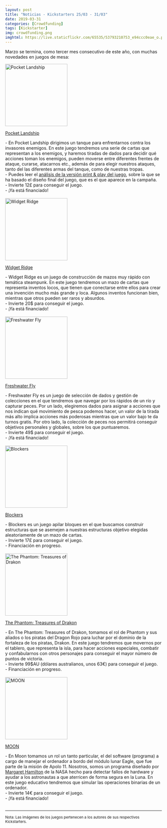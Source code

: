 ```yaml
---
layout: post
title: "Noticias - Kickstarters 25/03 - 31/03"
date: 2019-03-31
categories: [Crowdfunding]
tags: [Kickstarter]
img: crowdfunding.png
imghtml: https://live.staticflickr.com/65535/53793210753_e94ccc0eae_o.png
---
```


Marzo se termina, como tercer mes consecutivo de este año, con muchas novedades 
en juegos de mesa:

<div class="row">
    <div class="col-md-3">
        <img width="200" height="200"
            src="https://ksr-ugc.imgix.net/assets/024/463/414/11ef3b870971d95245bb039cdd2a730f_original.jpg?ixlib=rb-1.1.0&w=680&fit=max&v=1552991987&auto=format&gif-q=50&q=92&s=bb6095dfcd3eb3ca30a1dba14f377ba8"
            class="img-thumbnail" alt="Pocket Landship">
    </div>
    <div class="col-md-9">
        <p>
            <a target="_blank" 
                href="https://www.kickstarter.com/projects/wordforgegames/pocket-landship?ref=mazmorreoensolitario">
                Pocket Landship
            </a>
        </p>
           - En Pocket Landship dirigimos un tanque para enfrentarnos contra
           los invasores enemigos. En este juego tendremos una serie de cartas
           que representan a los enemigos, y haremos tiradas de dados para
           decidir qué acciones toman los enemigos, pueden moverse entre
           diferentes frentes de ataque, curarse, atacarnos etc., además de
           para elegir nuestros ataques, tanto del las diferentes armas del
           tanque, como de nuestras tropas.
           <br>
           - Puedes leer el <a
          href="{{site.baseurl}}/2019/02/09/analisis-pocket-landship/"
          target="_blank">análisis de la versión print & play del juego</a>,
          sobre la que se ha basado el diseño final del juego, que es el que
          aparece en la campaña.
          <br>
          - Invierte 12£ para conseguir el juego.
          <br>
          - ¡Ya está financiado!
    </div>
</div>
<br>

<div class="row">
    <div class="col-md-3">
        <img width="200" height="200"
            src="https://ksr-ugc.imgix.net/assets/024/408/389/92387bcb5ec0207c87387f1862eda1b9_original.png?ixlib=rb-1.1.0&w=680&fit=max&v=1552531340&auto=format&gif-q=50&lossless=true&s=5386be04c8a5fc2895bf3f022b70c3e9"
            class="img-thumbnail" alt="Widget Ridge">
    </div>
    <div class="col-md-9">
        <p>
            <a target="_blank" 
                href="https://www.kickstarter.com/projects/furioustreegames/widget-ridge?ref=mazmorreoensolitario">
                Widget Ridge
            </a>
        </p>
           - Widget Ridge es un juego de construcción de mazos muy rápido con
          temática steampunk. En este juego tendremos un mazo de cartas que
          representa inventos locos, que tienen que conectarse entre ellos para
          crear una invención mucho más grande y loca. Algunos inventos
          funcionan bien, mientras que otros pueden ser raros y absurdos.
          <br>
          - Invierte 20$ para conseguir el juego.
          <br>
          - ¡Ya está financiado!
    </div>
</div>
<br>

<div class="row">
    <div class="col-md-3">
        <img width="200" height="200"
            src="https://ksr-ugc.imgix.net/assets/024/482/875/30ea13a3ebaf679f2b347f8880556f15_original.jpg?ixlib=rb-1.1.0&w=680&fit=max&v=1553109352&auto=format&gif-q=50&q=92&s=45f881b9632470c8e10713ea3578b9f9"
            class="img-thumbnail" alt="Freshwater Fly">
    </div>
    <div class="col-md-9">
        <p>
            <a target="_blank" 
                href="https://www.kickstarter.com/projects/1839615594/freshwater-fly-a-strategic-fly-fishing-game?ref=mazmorreoensolitario">
                Freshwater Fly
            </a>
        </p>
           - Freshwater Fly es un juego de selección de dados y gestión de
          colecciones en el que tendremos que navegar por los rápidos de un río
          y capturar peces. Por un lado, elegiremos dados para asignar a
          acciones que nos indican qué movimiento de pesca podemos hacer, un 
          valor de la tirada más alto implica acciones más poderosas mientras 
          que un valor bajo te da turnos gratis. Por otro lado, la colección de
          peces nos permitirá conseguir objetivos personales y globales, sobre
          los que puntuaremos.
          <br>
          - Invierte 49$ para conseguir el juego.
          <br>
          - ¡Ya está financiado!
    </div>
</div>
<br>

<div class="row">
    <div class="col-md-3">
        <img width="200" height="200"
            src="https://ksr-ugc.imgix.net/assets/024/537/717/ebe1f9d678666782b7ad1e6b0d8f786d_original.png?ixlib=rb-1.1.0&w=680&fit=max&v=1553552575&auto=format&gif-q=50&lossless=true&s=bee1cfe38a75e450fcd0cf33551cd523"
            class="img-thumbnail" alt="Blockers">
    </div>
    <div class="col-md-9">
        <p>
            <a target="_blank" 
                href="https://www.kickstarter.com/projects/crabstudios/blockers-the-stacking-game?ref=mazmorreoensolitario">
                Blockers
            </a>
        </p>
           - Blockers es un juego apilar bloques en el que buscamos construir
          estructuras que se asemejen a nuestras estructuras objetivo elegidas
          aleatoriamente de un mazo de cartas.
          <br>
          - Invierte 17£ para conseguir el juego.
          <br>
          - Financiación en progreso.
    </div>
</div>
<br>

<div class="row">
    <div class="col-md-3">
        <img width="200" height="200"
            src="https://ksr-ugc.imgix.net/assets/024/352/732/4c881475d0802242f9015095c47926f5_original.jpg?ixlib=rb-1.1.0&w=680&fit=max&v=1552101665&auto=format&gif-q=50&q=92&s=35ca478f581e45e45071b334b5ddb567"
            class="img-thumbnail" alt="The Phantom: Treasures of Drakon">
    </div>
    <div class="col-md-9">
        <p>
            <a target="_blank" 
                href="https://www.kickstarter.com/projects/frewgames/the-phantom-treasures-of-drakon-board-game?ref=mazmorreoensolitario">
                The Phantom: Treasures of Drakon
            </a>
        </p>
           - En The Phantom: Treasures of Drakon, tomamos el rol de Phantom y
           sus aliados o los piratas del Dragon Rojo para luchar por el dominio
           de la fortaleza de los piratas, Drakon. En este juego tendremos que
           movernos por el tablero, que representa la isla, para hacer acciones
           especiales, combatir y confabularnos con otros personajes para
           conseguir el mayor número de puntos de victoria.
          <br>
          - Invierte 99$AU (dólares australianos, unos 63€) para conseguir el juego.
          <br>
          - Financiación en progreso.
    </div>
</div>
<br>


<div class="row">
    <div class="col-md-3">
        <img width="200" height="200"
            src="https://ksr-ugc.imgix.net/assets/024/533/054/f7a428a4789a9cc22dcef77ad91c9ab6_original.png?ixlib=rb-1.1.0&w=680&fit=max&v=1553531668&auto=format&gif-q=50&lossless=true&s=9fc42adc74202fa20fc7e2a6b0dc3821"
            class="img-thumbnail" alt="MOON">
    </div>
    <div class="col-md-9">
        <p>
            <a target="_blank" 
                href="https://www.kickstarter.com/projects/garaizar/moon-0?ref=mazmorreoensolitario">
            MOON</a>
        </p>
           - En Moon tomamos un rol un tanto particular, el del software
          (programa) a cargo de manejar el ordenador a bordo del módulo lunar
          Eagle, que fue parte de la misión de Apolo 11. Nosotros, somos un
          programa diseñado por <a target="_blank"
          href="https://es.wikipedia.org/wiki/Margaret_Hamilton_(cient%C3%ADfica)">Margaret
          Hamilton</a> de la NASA hecho para detectar fallos de
          hardware y ayudar a los astronautas a que aterricen de forma segura
          en la Luna. En este juego educativo tendremos que simular las
          operaciones binarias de un ordenador.
          <br>
          - Invierte 14€ para conseguir el juego.
          <br>
          - ¡Ya está financiado!
    </div>
</div>
<br>

<hr>

<small>Nota: Las imágenes de los juegos pertenecen a los autores de sus
respectivos Kickstarters.</small>
